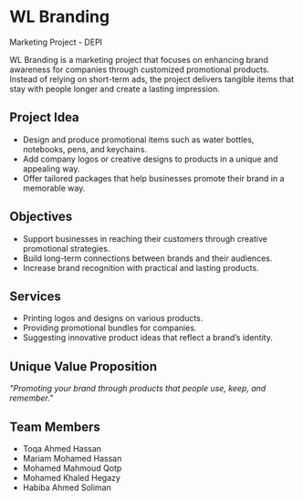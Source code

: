 # WL Branding
Marketing Project - DEPI

WL Branding is a marketing project that focuses on enhancing brand awareness for companies through customized promotional products.  
Instead of relying on short-term ads, the project delivers tangible items that stay with people longer and create a lasting impression.

## Project Idea
- Design and produce promotional items such as water bottles, notebooks, pens, and keychains.  
- Add company logos or creative designs to products in a unique and appealing way.  
- Offer tailored packages that help businesses promote their brand in a memorable way.  

## Objectives
- Support businesses in reaching their customers through creative promotional strategies.  
- Build long-term connections between brands and their audiences.  
- Increase brand recognition with practical and lasting products.  

## Services
- Printing logos and designs on various products.  
- Providing promotional bundles for companies.  
- Suggesting innovative product ideas that reflect a brand’s identity.  

## Unique Value Proposition
*"Promoting your brand through products that people use, keep, and remember."*

## Team Members
- Toqa Ahmed Hassan  
- Mariam Mohamed Hassan  
- Mohamed Mahmoud Qotp  
- Mohamed Khaled Hegazy  
- Habiba Ahmed Soliman

